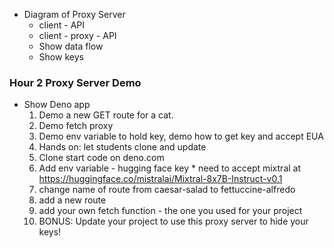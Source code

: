 * Diagram of Proxy Server
  * client - API
  * client - proxy - API
  * Show data flow
  * Show keys


### Hour 2 Proxy Server Demo

* Show Deno app
  1. Demo a new GET route for a cat.
  2. Demo fetch proxy
  3. Demo env variable to hold key, demo how to get key and accept EUA
  4. Hands on: let students clone and update
    1. Clone start code on deno.com
    2. Add env variable - hugging face key
      * need to accept mixtral at https://huggingface.co/mistralai/Mixtral-8x7B-Instruct-v0.1
    3. change name of route from caesar-salad to fettuccine-alfredo
    4. add a new route
    5. add your own fetch function - the one you used for your project
    6. BONUS: Update your project to use this proxy server to hide your keys!